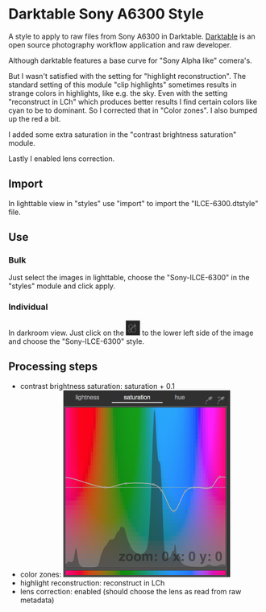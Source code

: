 # Darktable Sony A6300 Style

A style to apply to raw files from Sony A6300 in Darktable.
[Darktable](https://www.darktable.org/) is an open source photography workflow application and raw developer.

Although darktable features a base curve for "Sony Alpha like" comera's.

But I wasn't satisfied with the setting for "highlight reconstruction". The standard setting of this module
"clip highlights" sometimes results in strange colors in highlights, like e.g. the sky.
Even with the setting "reconstruct in LCh" which produces better results I find certain colors like cyan to be 
to dominant. So I corrected that in "Color zones". I also bumped up the red a bit. 

I added some extra saturation in the "contrast brightness saturation" module.

Lastly I enabled lens correction.





## Import

In lighttable view in "styles" use "import" to import the "ILCE-6300.dtstyle" file.


## Use

### Bulk

Just select the images in lighttable, choose the "Sony-ILCE-6300" in the "styles" module and click apply.


### Individual 

In darkroom view. Just click on the ![apply style button](img/apply-style-icon.png) to the lower left side of the image and choose the "Sony-ILCE-6300" style.



## Processing steps

* contrast brightness saturation: saturation + 0.1
* color zones: ![color zone curve](img/color-zones.png)
* highlight reconstruction: reconstruct in LCh
* lens correction: enabled (should choose the lens as read from raw metadata)












